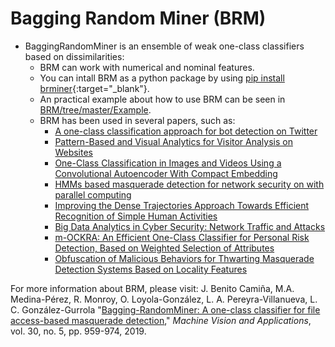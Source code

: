# Bagging Random Miner (BRM)

* BaggingRandomMiner is an ensemble of weak one-class classifiers based on dissimilarities:
  * BRM can work with numerical and nominal features.
  * You can intall BRM as a python package by using [pip install brminer](https://pypi.org/project/brminer/){:target="_blank"}.
  * An practical example about how to use BRM can be seen in [BRM/tree/master/Example](https://github.com/octavioloyola/BRM/tree/master/Example).
  * BRM has been used in several papers, such as:
    * [A one-class classification approach for bot detection on Twitter](https://doi.org/10.1016/j.cose.2020.101715)
    * [Pattern-Based and Visual Analytics for Visitor Analysis on Websites](https://doi.org/10.3390/app9183840)
    * [One-Class Classification in Images and Videos Using a Convolutional Autoencoder With Compact Embedding](https://doi.org/10.1109/ACCESS.2020.2992804)
    * [HMMs based masquerade detection for network security on with parallel computing](https://doi.org/10.1016/j.comcom.2020.03.048)
    * [Improving the Dense Trajectories Approach Towards Efficient Recognition of Simple Human Activities](https://doi.org/10.1109/IWBF.2019.8739244)
    * [Big Data Analytics in Cyber Security: Network Traffic and Attacks](https://doi.org/10.1080/08874417.2019.1688731)
    * [m-OCKRA: An Efficient One-Class Classifier for Personal Risk Detection, Based on Weighted Selection of Attributes](https://doi.org/10.1109/ACCESS.2020.2976947)
    * [Obfuscation of Malicious Behaviors for Thwarting Masquerade Detection Systems Based on Locality Features](https://doi.org/10.3390/s20072084)

For more information about BRM, please visit: J. Benito Camiña, M.A. Medina-Pérez, R. Monroy, O. Loyola-González, L. A. Pereyra-Villanueva, L. C. González-Gurrola "[Bagging-RandomMiner: A one-class classifier for file access-based masquerade detection](https://doi.org/10.1007/s00138-018-0957-4)," *Machine Vision and Applications*, vol. 30, no. 5, pp. 959-974, 2019. 
